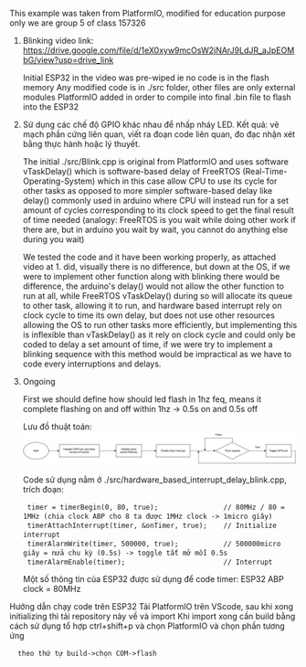 This example was taken from PlatformIO, modified for education purpose only 
we are group 5 of class 157326
1. Blinking video link: https://drive.google.com/file/d/1eX0xyw9mcOsW2jNArJ9LdJR_aJpEOMbG/view?usp=drive_link
   
    Initial ESP32 in the video was pre-wiped ie no code is in the flash memory
    Any modified code is in ./src folder, other files are only external modules PlatformIO added in order to compile into final .bin file to flash into the ESP32

  
2. Sử dụng các chế độ GPIO khác nhau để nhấp nháy LED. Kết quả: vẽ mạch phần cứng liên quan, viết ra đoạn code liên quan, đo đạc nhận xét bằng thực hành hoặc lý thuyết.

    The initial ./src/Blink.cpp is original from PlatformIO and uses software vTaskDelay() which is software-based delay of FreeRTOS (Real-Time-Operating-System) which in this case allow CPU to use its cycle for other tasks as opposed to more simpler software-based delay like delay() commonly used in arduino where CPU will instead run for a set amount of cycles corresponding to its clock speed to get the final result of time needed (analogy: FreeRTOS is you wait while doing other work if there are, but in arduino you wait by wait, you cannot do anything else during you wait)

    We tested the code and it have been working properly, as attached video at 1. did, visually there is no difference, but down at the OS, if we were to implement other function along with blinking there would be difference, the arduino's delay() would not allow the other function to run at all, while FreeRTOS vTaskDelay() during so will allocate its queue to other task, allowing it to run, and hardware based interrupt rely on clock cycle to time its own delay, but does not use other resources allowing the OS to run other tasks more efficiently, but implementing this is inflexible than vTaskDelay() as it rely on clock cycle and could only be coded to delay a set amount of time, if we were try to implement a blinking sequence with this method would be impractical as we have to code every interruptions and delays.

3. Ongoing

      First we should define how should led flash in 1hz feq, means it complete flashing on and off within 1hz -> 0.5s on and 0.5s off

      Lưu đồ thuật toán:
      ![Diagram](./assets/Untitled_Diagram.svg)

      Code sử dụng nằm ở ./src/hardware_based_interrupt_delay_blink.cpp, trích đoạn:

        timer = timerBegin(0, 80, true);                // 80MHz / 80 = 1MHz (chia clock ABP cho 8 ta được 1MHz clock -> 1micro giây)
        timerAttachInterrupt(timer, &onTimer, true);    // Initialize interrupt
        timerAlarmWrite(timer, 500000, true);           // 500000micro giây = nửa chu kỳ (0.5s) -> toggle tắt mở mỗi 0.5s
        timerAlarmEnable(timer);                        // Interrupt

      
      Một số thông tin của ESP32 được sử dụng để code timer:
         ESP32 ABP clock = 80MHz

      

Hướng dẫn chạy code trên ESP32
   Tải PlatformIO trên VScode, sau khi xong initializing thì tải repository này về và import
   Khi import xong cần build bằng cách sử dụng tổ hợp ctrl+shift+p và chọn PlatformIO và chọn phần tương ứng
   
      theo thứ tự build->chọn COM->flash

   
